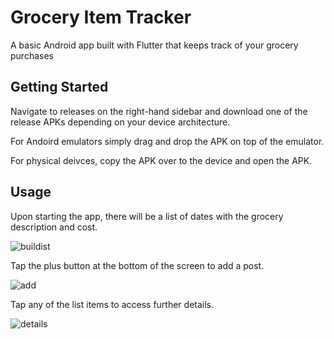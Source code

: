 # Grocery Item Tracker

A basic Android app built with Flutter that keeps track of your grocery purchases

## Getting Started

Navigate to releases on the right-hand sidebar and download one of the release APKs depending on your device architecture.

For Andoird emulators simply drag and drop the APK on top of the emulator.

For physical deivces, copy the APK over to the device and open the APK. 

## Usage

Upon starting the app, there will be a list of dates with the grocery description and cost. 

![buildist](https://user-images.githubusercontent.com/62896013/188285285-4bce0a20-1428-4079-93f8-6691e07aa171.png)

Tap the plus button at the bottom of the screen to add a post.

![add](https://user-images.githubusercontent.com/62896013/188285287-dac25cbf-28e7-4321-beea-3244ca82989c.png)

Tap any of the list items to access further details.

![details](https://user-images.githubusercontent.com/62896013/188285289-a35c94f8-bae5-4f77-b38e-8abb4d6488c9.png)
